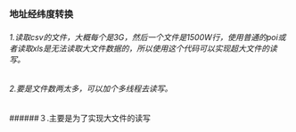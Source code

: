 ### 地址经纬度转换
###### 1.读取csv的文件，大概每个是3G，然后一个文件是1500W行，使用普通的poi或者读取xls是无法读取大文件数据的，所以使用这个代码可以实现超大文件的读写。
###### 2.要是文件数两太多，可以加个多线程去读写。
######３.主要是为了实现大文件的读写
